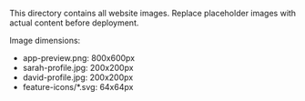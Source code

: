 This directory contains all website images.
Replace placeholder images with actual content before deployment.

Image dimensions:
- app-preview.png: 800x600px
- sarah-profile.jpg: 200x200px
- david-profile.jpg: 200x200px
- feature-icons/*.svg: 64x64px
